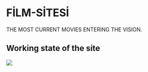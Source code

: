 <h1>FİLM-SİTESİ</h1>

THE MOST CURRENT MOVIES ENTERING THE VISION.




<h2> Working state of the site </h2>

![](ekran.gif)
